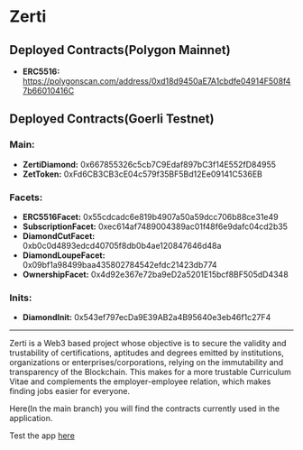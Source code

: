 # Zerti

## Deployed Contracts(Polygon Mainnet)
* __ERC5516:__ https://polygonscan.com/address/0xd18d9450aE7A1cbdfe04914F508f47b66010416C

## Deployed Contracts(Goerli Testnet)

### Main:
* __ZertiDiamond:__ 0x667855326c5cb7C9Edaf897bC3f14E552fD84955
* __ZetToken:__ 0xFd6CB3CB3cE04c579f35BF5Bd12Ee09141C536EB

### Facets:
* __ERC5516Facet:__ 0x55cdcadc6e819b4907a50a59dcc706b88ce31e49
* __SubscriptionFacet:__ 0xec614af7489004389ac01f48f6e9dafc04cd2b35  
* __DiamondCutFacet:__ 0xb0c0d4893edcd40705f8db0b4ae120847646d48a  
* __DiamondLoupeFacet:__ 0x09bf1a98499baa435802784542efdc21423db774  
* __OwnershipFacet:__ 0x4d92e367e72ba9eD2a5201E15bcf8BF505dD4348

### Inits:
* __DiamondInit:__ 0x543ef797ecDa9E39AB2a4B95640e3eb46f1c27F4

---

Zerti is a Web3 based project whose objective is to secure the validity and trustability of certifications, aptitudes and degrees emitted by institutions, organizations or enterprises/corporations, relying on the immutability and transparency of the Blockchain. This makes for a more trustable Curriculum Vitae and complements the employer-employee relation, which makes finding jobs easier for everyone.

Here(In the main branch) you will find the contracts currently used in the application.  

Test the app [here](https://dev.zerti.com.ar/)